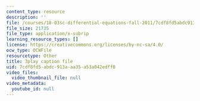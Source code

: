 ```yaml
---
content_type: resource
description: ''
file: /courses/18-03sc-differential-equations-fall-2011/7cdf8fd5abdc913aaa35a53a042edff0_UCpMao94iFg.srt
file_size: 21735
file_type: application/x-subrip
learning_resource_types: []
license: https://creativecommons.org/licenses/by-nc-sa/4.0/
ocw_type: OCWFile
resourcetype: Other
title: 3play caption file
uid: 7cdf8fd5-abdc-913a-aa35-a53a042edff0
video_files:
  video_thumbnail_file: null
video_metadata:
  youtube_id: null
---
```


